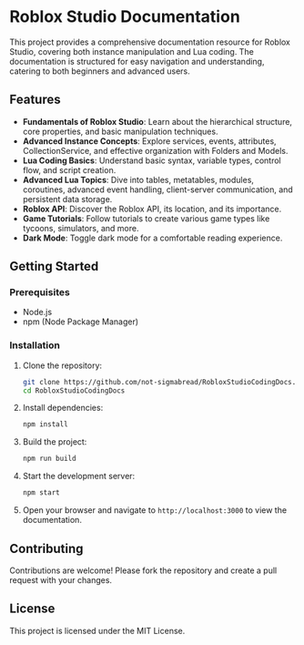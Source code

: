 # Roblox Studio Documentation

This project provides a comprehensive documentation resource for Roblox Studio, covering both instance manipulation and Lua coding. The documentation is structured for easy navigation and understanding, catering to both beginners and advanced users.

## Features

- **Fundamentals of Roblox Studio**: Learn about the hierarchical structure, core properties, and basic manipulation techniques.
- **Advanced Instance Concepts**: Explore services, events, attributes, CollectionService, and effective organization with Folders and Models.
- **Lua Coding Basics**: Understand basic syntax, variable types, control flow, and script creation.
- **Advanced Lua Topics**: Dive into tables, metatables, modules, coroutines, advanced event handling, client-server communication, and persistent data storage.
- **Roblox API**: Discover the Roblox API, its location, and its importance.
- **Game Tutorials**: Follow tutorials to create various game types like tycoons, simulators, and more.
- **Dark Mode**: Toggle dark mode for a comfortable reading experience.

## Getting Started

### Prerequisites

- Node.js
- npm (Node Package Manager)

### Installation

1. Clone the repository:
    ```sh
    git clone https://github.com/not-sigmabread/RobloxStudioCodingDocs.git
    cd RobloxStudioCodingDocs
    ```

2. Install dependencies:
    ```sh
    npm install
    ```

3. Build the project:
    ```sh
    npm run build
    ```

4. Start the development server:
    ```sh
    npm start
    ```

5. Open your browser and navigate to `http://localhost:3000` to view the documentation.

## Contributing

Contributions are welcome! Please fork the repository and create a pull request with your changes.

## License

This project is licensed under the MIT License.
